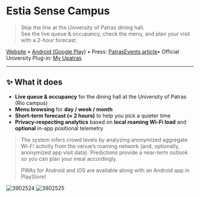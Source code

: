 # Estia Sense Campus

> Skip the line at the University of Patras dining hall.  
> See the live queue & occupancy, check the menu, and plan your visit with a 2-hour forecast.

[Website](https://estia.sense-campus.gr/) • [Android (Google Play)](https://play.google.com/store/apps/details?id=gr.sense_campus.estia.twa&hl=en) • Press: [PatrasEvents article](https://www.patrasevents.gr/article/696886-to-app-pou-se-sozei-apo-tin-oura-sto-estiatorio-tis-estias-tou-panepistimiou-patron)• Official University Plug-in: [My Upatras](https://my.upatras.gr/sence-campus-patras/)


---

## ✨ What it does

- **Live queue & occupancy** for the dining hall at the University of Patras (Rio campus)
- **Menu browsing** for **day / week / month**
- **Short-term forecast (≈ 2 hours)** to help you pick a quieter time
- **Privacy-respecting analytics** based on **local roaming Wi-Fi load** and **optional** in-app positional telemetry

> The system infers crowd levels by analyzing anonymized aggregate Wi-Fi activity from the venue’s roaming network (and, optionally, anonymized app visit data). Predictions provide a near-term outlook so you can plan your meal accordingly.
>
> PWAs for Android and iOS are available along with an Android app in PlayStore!


![3902524](https://github.com/user-attachments/assets/025fcd45-7d16-4c9a-b4ae-70b1d2278112)
![3902525](https://github.com/user-attachments/assets/2f9c6f9a-c7a5-46b4-ac92-eddd0078243d)



